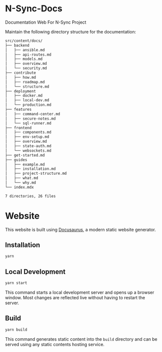 # N-Sync-Docs

Documentation Web For N-Sync Project

Maintain the following directory structure for the documentation:

```sh
src/content/docs/
├── backend
│   ├── ansible.md
│   ├── api-routes.md
│   ├── models.md
│   ├── overview.md
│   └── security.md
├── contribute
│   ├── how.md
│   ├── roadmap.md
│   └── structure.md
├── deployment
│   ├── docker.md
│   ├── local-dev.md
│   └── production.md
├── features
│   ├── command-center.md
│   ├── secure-notes.md
│   └── sql-runner.md
├── frontend
│   ├── components.md
│   ├── env-setup.md
│   ├── overview.md
│   ├── state-auth.md
│   └── websockets.md
├── get-started.md
├── guides
│   ├── example.md
│   ├── installation.md
│   ├── project-structure.md
│   ├── what.md
│   └── why.md
└── index.mdx

7 directories, 26 files
```

# Website

This website is built using [Docusaurus](https://docusaurus.io/), a modern static website generator.

## Installation

```bash
yarn
```

## Local Development

```bash
yarn start
```

This command starts a local development server and opens up a browser window. Most changes are reflected live without having to restart the server.

## Build

```bash
yarn build
```

This command generates static content into the `build` directory and can be served using any static contents hosting service.
